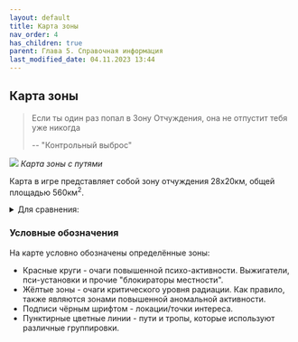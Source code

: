 ```yaml
---
layout: default
title: Карта зоны
nav_order: 4
has_children: true
parent: Глава 5. Справочная информация
last_modified_date: 04.11.2023 13:44
---
```


## Карта зоны

> Если ты один раз попал в Зону Отчуждения, она не отпустит тебя уже никогда
> 
> -- "Контрольный выброс"

![](../../assets/images/zone5.png)
_Карта зоны с путями_

Карта в игре представляет собой зону отчуждения 28x20км, общей площадью 560км<sup>2</sup>.
<details markdown="block">
<summary>Для сравнения:</summary>
- Сталкер ТЧ - 3.11км<sup>2</sup>.
- Сталкер ЧН - 3.55км<sup>2</sup>.
- Сталкер ЗП - 3.9км<sup>2</sup>.
- Сталкер Аномали (совмещённая карта + доп. локации) - ~11км<sup>2</sup>.
- Скайрим - 15км<sup>2</sup>.
- Сталкер 2 - 64км<sup>2</sup>.

</details>

### Условные обозначения

На карте условно обозначены определённые зоны:
- Красные круги - очаги повышенной психо-активности. Выжигатели, пси-установки и прочие "блокираторы местности".
- Жёлтые зоны - очаги критического уровня радиации. Как правило, также являются зонами повышенной аномальной активности.
- Подписи чёрным шрифтом - локации/точки интереса.
- Пунктирные цветные линии - пути и тропы, которые используют различные группировки.

